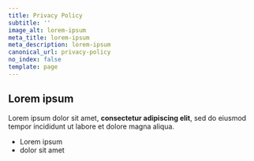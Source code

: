 ```yaml
---
title: Privacy Policy
subtitle: ''
image_alt: lorem-ipsum
meta_title: lorem-ipsum
meta_description: lorem-ipsum
canonical_url: privacy-policy
no_index: false
template: page
---
```

## Lorem ipsum

Lorem ipsum dolor sit amet, **consectetur adipiscing elit**, sed do eiusmod tempor incididunt ut labore et dolore magna aliqua.

- Lorem ipsum
- dolor sit amet